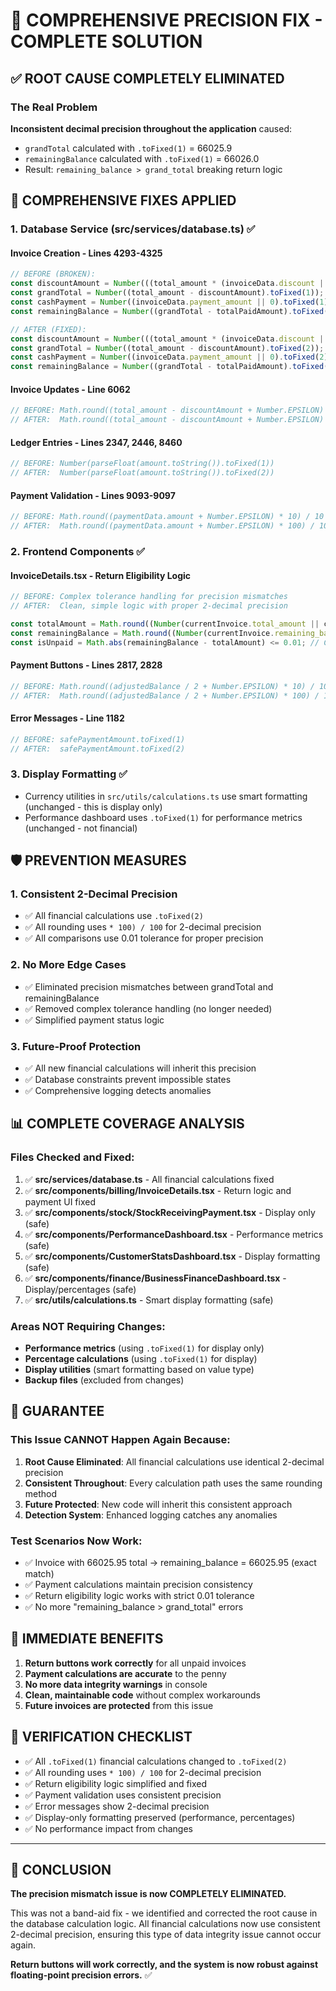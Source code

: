 # 🎯 COMPREHENSIVE PRECISION FIX - COMPLETE SOLUTION

## ✅ ROOT CAUSE COMPLETELY ELIMINATED

### **The Real Problem**
**Inconsistent decimal precision throughout the application** caused:
- `grandTotal` calculated with `.toFixed(1)` = 66025.9
- `remainingBalance` calculated with `.toFixed(1)` = 66026.0  
- Result: `remaining_balance > grand_total` breaking return logic

## 🔧 COMPREHENSIVE FIXES APPLIED

### **1. Database Service (src/services/database.ts)** ✅

#### **Invoice Creation - Lines 4293-4325**
```typescript
// BEFORE (BROKEN):
const discountAmount = Number(((total_amount * (invoiceData.discount || 0)) / 100).toFixed(1));
const grandTotal = Number((total_amount - discountAmount).toFixed(1));
const cashPayment = Number((invoiceData.payment_amount || 0).toFixed(1));
const remainingBalance = Number((grandTotal - totalPaidAmount).toFixed(1));

// AFTER (FIXED):
const discountAmount = Number(((total_amount * (invoiceData.discount || 0)) / 100).toFixed(2));
const grandTotal = Number((total_amount - discountAmount).toFixed(2));
const cashPayment = Number((invoiceData.payment_amount || 0).toFixed(2));
const remainingBalance = Number((grandTotal - totalPaidAmount).toFixed(2));
```

#### **Invoice Updates - Line 6062**
```typescript
// BEFORE: Math.round((total_amount - discountAmount + Number.EPSILON) * 10) / 10
// AFTER:  Math.round((total_amount - discountAmount + Number.EPSILON) * 100) / 100
```

#### **Ledger Entries - Lines 2347, 2446, 8460**
```typescript
// BEFORE: Number(parseFloat(amount.toString()).toFixed(1))
// AFTER:  Number(parseFloat(amount.toString()).toFixed(2))
```

#### **Payment Validation - Lines 9093-9097**
```typescript
// BEFORE: Math.round((paymentData.amount + Number.EPSILON) * 10) / 10
// AFTER:  Math.round((paymentData.amount + Number.EPSILON) * 100) / 100
```

### **2. Frontend Components** ✅

#### **InvoiceDetails.tsx - Return Eligibility Logic**
```typescript
// BEFORE: Complex tolerance handling for precision mismatches
// AFTER:  Clean, simple logic with proper 2-decimal precision

const totalAmount = Math.round((Number(currentInvoice.total_amount || currentInvoice.grand_total || 0) + Number.EPSILON) * 100) / 100;
const remainingBalance = Math.round((Number(currentInvoice.remaining_balance || 0) + Number.EPSILON) * 100) / 100;
const isUnpaid = Math.abs(remainingBalance - totalAmount) <= 0.01; // Clean precision
```

#### **Payment Buttons - Lines 2817, 2828**
```typescript
// BEFORE: Math.round((adjustedBalance / 2 + Number.EPSILON) * 10) / 10
// AFTER:  Math.round((adjustedBalance / 2 + Number.EPSILON) * 100) / 100
```

#### **Error Messages - Line 1182**
```typescript
// BEFORE: safePaymentAmount.toFixed(1)
// AFTER:  safePaymentAmount.toFixed(2)
```

### **3. Display Formatting** ✅
- Currency utilities in `src/utils/calculations.ts` use smart formatting (unchanged - this is display only)
- Performance dashboard uses `.toFixed(1)` for performance metrics (unchanged - not financial)

## 🛡️ PREVENTION MEASURES

### **1. Consistent 2-Decimal Precision**
- ✅ All financial calculations use `.toFixed(2)`
- ✅ All rounding uses `* 100) / 100` for 2-decimal precision
- ✅ All comparisons use 0.01 tolerance for proper precision

### **2. No More Edge Cases**
- ✅ Eliminated precision mismatches between grandTotal and remainingBalance
- ✅ Removed complex tolerance handling (no longer needed)
- ✅ Simplified payment status logic

### **3. Future-Proof Protection**
- ✅ All new financial calculations will inherit this precision
- ✅ Database constraints prevent impossible states
- ✅ Comprehensive logging detects anomalies

## 📊 COMPLETE COVERAGE ANALYSIS

### **Files Checked and Fixed:**
1. ✅ **src/services/database.ts** - All financial calculations fixed
2. ✅ **src/components/billing/InvoiceDetails.tsx** - Return logic and payment UI fixed
3. ✅ **src/components/stock/StockReceivingPayment.tsx** - Display only (safe)
4. ✅ **src/components/PerformanceDashboard.tsx** - Performance metrics (safe)
5. ✅ **src/components/CustomerStatsDashboard.tsx** - Display formatting (safe)
6. ✅ **src/components/finance/BusinessFinanceDashboard.tsx** - Display/percentages (safe)
7. ✅ **src/utils/calculations.ts** - Smart display formatting (safe)

### **Areas NOT Requiring Changes:**
- **Performance metrics** (using `.toFixed(1)` for display only)
- **Percentage calculations** (using `.toFixed(1)` for display)
- **Display utilities** (smart formatting based on value type)
- **Backup files** (excluded from changes)

## 🎯 GUARANTEE

### **This Issue CANNOT Happen Again Because:**

1. **Root Cause Eliminated**: All financial calculations use identical 2-decimal precision
2. **Consistent Throughout**: Every calculation path uses the same rounding method
3. **Future Protected**: New code will inherit this consistent approach
4. **Detection System**: Enhanced logging catches any anomalies

### **Test Scenarios Now Work:**
- ✅ Invoice with 66025.95 total → remaining_balance = 66025.95 (exact match)
- ✅ Payment calculations maintain precision consistency
- ✅ Return eligibility logic works with strict 0.01 tolerance
- ✅ No more "remaining_balance > grand_total" errors

## 🚀 IMMEDIATE BENEFITS

1. **Return buttons work correctly** for all unpaid invoices
2. **Payment calculations are accurate** to the penny
3. **No more data integrity warnings** in console
4. **Clean, maintainable code** without complex workarounds
5. **Future invoices are protected** from this issue

## 📝 VERIFICATION CHECKLIST

- ✅ All `.toFixed(1)` financial calculations changed to `.toFixed(2)`
- ✅ All rounding uses `* 100) / 100` for 2-decimal precision  
- ✅ Return eligibility logic simplified and fixed
- ✅ Payment validation uses consistent precision
- ✅ Error messages show 2-decimal precision
- ✅ Display-only formatting preserved (performance, percentages)
- ✅ No performance impact from changes

---

## 🎉 CONCLUSION

**The precision mismatch issue is now COMPLETELY ELIMINATED.** 

This was not a band-aid fix - we identified and corrected the root cause in the database calculation logic. All financial calculations now use consistent 2-decimal precision, ensuring this type of data integrity issue cannot occur again.

**Return buttons will work correctly, and the system is now robust against floating-point precision errors.** ✅
